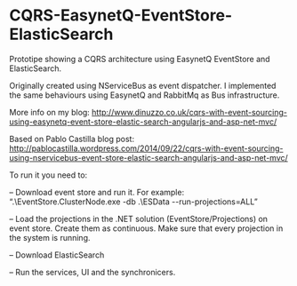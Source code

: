 CQRS-EasynetQ-EventStore-ElasticSearch
=========================================

Prototipe showing a CQRS architecture using EasynetQ EventStore and ElasticSearch. 

Originally created using NServiceBus as event dispatcher. 
I implemented the same behaviours using EasynetQ and RabbitMq as Bus infrastructure.

More info on my blog: http://www.dinuzzo.co.uk/cqrs-with-event-sourcing-using-easynetq-event-store-elastic-search-angularjs-and-asp-net-mvc/  

Based on Pablo Castilla blog post:
http://pablocastilla.wordpress.com/2014/09/22/cqrs-with-event-sourcing-using-nservicebus-event-store-elastic-search-angularjs-and-asp-net-mvc/


To run it you need to:

– Download event store and run it. For example: “.\EventStore.ClusterNode.exe -db .\ESData --run-projections=ALL”

– Load the projections in the .NET solution (EventStore/Projections) on event store. Create them as continuous. Make sure that every projection in the system is running.

– Download ElasticSearch

– Run the services, UI and the synchronicers.
